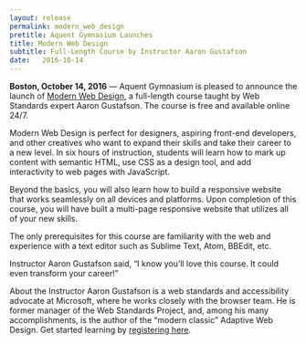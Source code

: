 ```yaml
---
layout: release
permalink: modern_web_design
pretitle: Aquent Gymnasium Launches
title: Modern Web Design
subtitle: Full-Length Course by Instructor Aaron Gustafson
date:   2016-10-14
---
```


**Boston, October 14, 2016** — Aquent Gymnasium is pleased to announce the launch of [Modern Web Design](https://thegymnasium.com/courses/GYM/107/0/about), a full-length course taught by Web Standards expert Aaron Gustafson. The course is free and available online 24/7.

Modern Web Design is perfect for designers, aspiring front-end developers, and other creatives who want to expand their skills and take their career to a new level. In six hours of instruction, students will learn how to mark up content with semantic HTML, use CSS as a design tool, and add interactivity to web pages with JavaScript.

Beyond the basics, you will also learn how to build a responsive website that works seamlessly on all devices and platforms. Upon completion of this course, you will have built a multi-page responsive website that utilizes all of your new skills.

The only prerequisites for this course are familiarity with the web and experience with a text editor such as Sublime Text, Atom, BBEdit, etc.

Instructor Aaron Gustafson said, “I know you’ll love this course. It could even transform your career!”

About the Instructor Aaron Gustafson is a web standards and accessibility advocate at Microsoft, where he works closely with the browser team. He is former manager of the Web Standards Project, and, among his many accomplishments, is the author of the “modern classic” Adaptive Web Design. Get started learning by [registering here](https://thegymnasium.com/courses/GYM/107/0/about).
